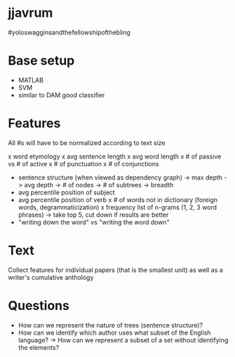 jjavrum
=======

\#yoloswagginsandthefellowshipofthebling

# Base setup

* MATLAB
* SVM
* similar to DAM good classifier

# Features

All #s will have to be normalized according to text size

x word etymology
x avg sentence length
x avg word length
x # of passive vs # of active
x # of punctuation
x # of conjunctions
* sentence structure (when viewed as dependency graph)
  -> max depth
  -> avg depth
  -> # of nodes
  -> # of subtrees
  -> breadth
* avg percentile position of subject
* avg percentile position of verb
x # of words not in dictionary (foreign words, degrammaticization)
x frequency list of n-grams (1, 2, 3 word phrases)
  -> take top 5, cut down if results are better
* "writing down the word" vs "writing the word down"

# Text

Collect features for individual papers (that is the smallest unit) as well
as a writer's cumulative anthology

# Questions

* How can we represent the nature of trees (sentence structure)?
* How can we identify which author uses what subset of the English language?
  -> How can we represent a subset of a set without identifying the elements?


